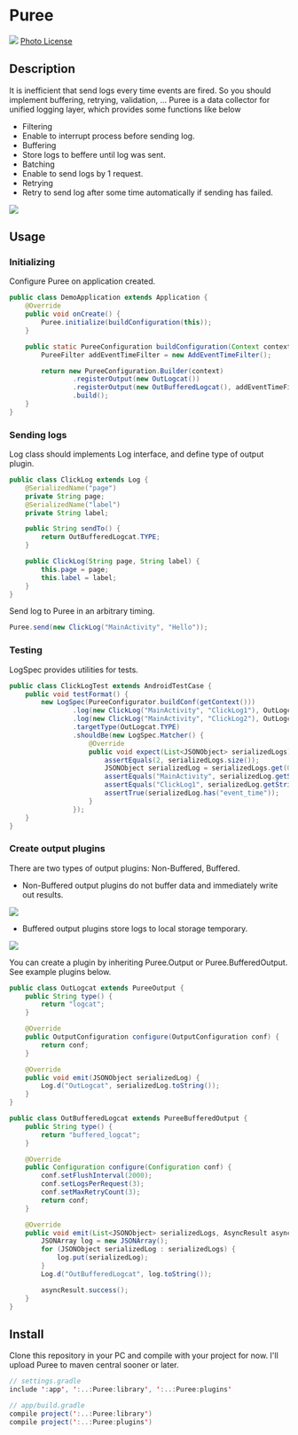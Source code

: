 Puree
====

![](https://c2.staticflickr.com/6/5277/5898217803_92ff370d7e_b.jpg)
[Photo License](https://creativecommons.org/licenses/by-sa/2.0/)

## Description

It is inefficient that send logs every time events are fired. So you should implement buffering, retrying, validation, ...
Puree is a data collector for unified logging layer, which provides some functions like below

- Filtering
 - Enable to interrupt process before sending log.
- Buffering
 - Store logs to beffere until log was sent.
- Batching 
 - Enable to send logs by 1 request.
- Retrying
 - Retry to send log after some time automatically if sending has failed.

![](./images/logging.png)

## Usage

### Initializing

Configure Puree on application created.

```java
public class DemoApplication extends Application {
    @Override
    public void onCreate() {
        Puree.initialize(buildConfiguration(this));
    }

    public static PureeConfiguration buildConfiguration(Context context) {
        PureeFilter addEventTimeFilter = new AddEventTimeFilter();

        return new PureeConfiguration.Builder(context)
                .registerOutput(new OutLogcat())
                .registerOutput(new OutBufferedLogcat(), addEventTimeFilter)
                .build();
    }
}
```

### Sending logs

Log class should implements Log interface, and define type of output plugin.

```java
public class ClickLog extends Log {
    @SerializedName("page")
    private String page;
    @SerializedName("label")
    private String label;

    public String sendTo() {
        return OutBufferedLogcat.TYPE;
    }

    public ClickLog(String page, String label) {
        this.page = page;
        this.label = label;
    }
}
```

Send log to Puree in an arbitrary timing.

```java
Puree.send(new ClickLog("MainActivity", "Hello"));
```

### Testing

LogSpec provides utilities for tests.

```java
public class ClickLogTest extends AndroidTestCase {
    public void testFormat() {
        new LogSpec(PureeConfigurator.buildConf(getContext()))
                .log(new ClickLog("MainActivity", "ClickLog1"), OutLogcat.TYPE)
                .log(new ClickLog("MainActivity", "ClickLog2"), OutLogcat.TYPE)
                .targetType(OutLogcat.TYPE)
                .shouldBe(new LogSpec.Matcher() {
                    @Override
                    public void expect(List<JSONObject> serializedLogs) throws JSONException {
                        assertEquals(2, serializedLogs.size());
                        JSONObject serializedLog = serializedLogs.get(0);
                        assertEquals("MainActivity", serializedLog.getString("page"));
                        assertEquals("ClickLog1", serializedLog.getString("label"));
                        assertTrue(serializedLog.has("event_time"));
                    }
                });
    }
}
```

### Create output plugins


There are two types of output plugins: Non-Buffered, Buffered.

- Non-Buffered output plugins do not buffer data and immediately write out results.

![](./images/output_plugin.png)

- Buffered output plugins store logs to local storage temporary.

![](./images/buffered_output_plugin.png)

You can create a plugin by inheriting Puree.Output or Puree.BufferedOutput. See example plugins below.

```java
public class OutLogcat extends PureeOutput {
    public String type() {
        return "logcat";
    }

    @Override
    public OutputConfiguration configure(OutputConfiguration conf) {
        return conf;
    }

    @Override
    public void emit(JSONObject serializedLog) {
        Log.d("OutLogcat", serializedLog.toString());
    }
}
```

```java
public class OutBufferedLogcat extends PureeBufferedOutput {
    public String type() {
        return "buffered_logcat";
    }

    @Override
    public Configuration configure(Configuration conf) {
        conf.setFlushInterval(2000);
        conf.setLogsPerRequest(3);
        conf.setMaxRetryCount(3);
        return conf;
    }

    @Override
    public void emit(List<JSONObject> serializedLogs, AsyncResult asyncResult) {
        JSONArray log = new JSONArray();
        for (JSONObject serializedLog : serializedLogs) {
            log.put(serializedLog);
        }
        Log.d("OutBufferedLogcat", log.toString());

        asyncResult.success();
    }
}
```

## Install


Clone this repository in your PC and compile with your project for now.
I'll upload Puree to maven central sooner or later.

```java
// settings.gradle
include ':app', ':..:Puree:library', ':..:Puree:plugins'

// app/build.gradle
compile project(':..:Puree:library')
compile project(':..:Puree:plugins')
```
